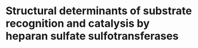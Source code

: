 # Structural determinants of substrate recognition and catalysis by heparan sulfate sulfotransferases
